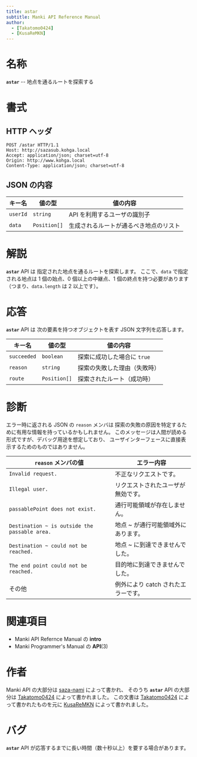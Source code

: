 ```yaml
---
title: astar
subtitle: Manki API Reference Manual
author:
  - [Takatomo0424]
  - [KusaReMKN]
---
```


# 名称

**`astar`** -- 地点を通るルートを探索する

# 書式

## HTTP ヘッダ

```http
POST /astar HTTP/1.1
Host: http://sazasub.kohga.local
Accept: application/json; charset=utf-8
Origin: http://www.kohga.local
Content-Type: application/json; charset=utf-8
```

## JSON の内容

| キー名   | 値の型       | 値の内容                               |
| -------- | ------------ | -------------------------------------- |
| `userId` | `string`     | API を利用するユーザの識別子           |
| `data`   | `Position[]` | 生成されるルートが通るべき地点のリスト |

# 解説

**`astar`** API は
指定された地点を通るルートを探索します。
ここで、`data` で指定される地点は
1 個の始点、0 個以上の中継点、1 個の終点を持つ必要があります
（つまり、`data.length` は 2 以上です）。

# 応答

**`astar`** API は
次の要素を持つオブジェクトを表す JSON 文字列を応答します。

| キー名      | 値の型       | 値の内容                     |
| ----------- | ------------ | ---------------------------- |
| `succeeded` | `boolean`    | 探索に成功した場合に `true`  |
| `reason`    | `string`     | 探索の失敗した理由（失敗時） |
| `route`     | `Position[]` | 探索されたルート（成功時）   |

# 診断

エラー時に返される JSON の `reason` メンバは
探索の失敗の原因を特定するために有用な情報を持っているかもしれません。
このメッセージは人間が読める形式ですが、デバッグ用途を想定しており、
ユーザインターフェースに直接表示するためのものではありません。

| `reason` メンバの値                           | エラー内容                          |
| --------------------------------------------- | ----------------------------------- |
| `Invalid request.`                            | 不正なリクエストです。              |
| `Illegal user.`                               | リクエストされたユーザが無効です。  |
| `passablePoint does not exist.`               | 通行可能領域が存在しません。        |
| `Destination ~ is outside the passable area.` | 地点 ~ が通行可能領域外にあります。 |
| `Destination ~ could not be reached.`         | 地点 ~ に到達できませんでした。     |
| `The end point could not be reached.`         | 目的地に到達できませんでした。      |
| その他                                        | 例外により catch されたエラーです。 |

# 関連項目

- Manki API Refernce Manual の **intro**
- Manki Programmer's Manual の **API**(3)

# 作者

Manki API の大部分は [saza-nami][saza-nami] によって書かれ、
そのうち **`astar`** API の大部分は [Takatomo0424][takatomo0424] によって書かれました。
この文書は [Takatomo0424][takatomo0424] によって書かれたものを元に
[KusaReMKN][kusaremkn] によって書かれました。

# バグ

**`astar`** API が応答するまでに長い時間（数十秒以上）を要する場合があります。

[saza-nami]: https://github.com/saza-nami
[takatomo0424]: https://github.com/Takatomo0424
[kusaremkn]: https://github.com/KusaReMKN
